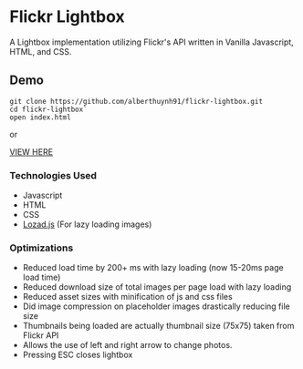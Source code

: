 # Flickr Lightbox

A Lightbox implementation utilizing Flickr's API written in Vanilla Javascript, HTML, and CSS.

## Demo
```
git clone https://github.com/alberthuynh91/flickr-lightbox.git
cd flickr-lightbox`
open index.html
```
or

[VIEW HERE](https://alberthuynh91.github.io/flickr-lightbox/)
### Technologies Used

- Javascript
- HTML
- CSS
- [Lozad.js](https://github.com/ApoorvSaxena/lozad.js#usage) (For lazy loading images) 

### Optimizations
- Reduced load time by 200+ ms with lazy loading (now 15-20ms page load time)
- Reduced download size of total images per page load with lazy loading
- Reduced asset sizes with minification of js and css files
- Did image compression on placeholder images drastically reducing file size
- Thumbnails being loaded are actually thumbnail size (75x75) taken from Flickr API
- Allows the use of left and right arrow to change photos. 
- Pressing ESC closes lightbox